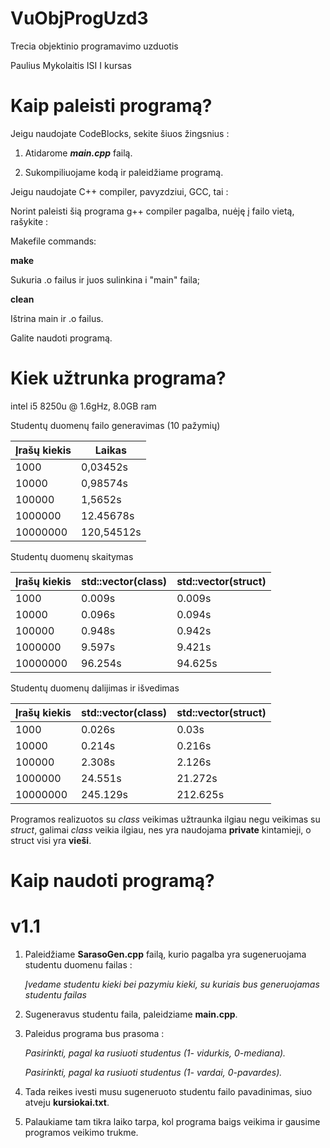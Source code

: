 # VuObjProgUzd3
Trecia objektinio programavimo uzduotis

Paulius Mykolaitis ISI I kursas

# Kaip paleisti programą?

Jeigu naudojate CodeBlocks, sekite šiuos žingsnius :

1. Atidarome ***main.cpp*** failą.

2. Sukompiliuojame kodą ir paleidžiame programą.

Jeigu naudojate C++ compiler, pavyzdziui, GCC, tai :

Norint paleisti šią programa g++ compiler pagalba, nuėję į failo vietą, rašykite : 

Makefile commands:

**make**

Sukuria .o failus ir juos sulinkina i "main" faila;

**clean**

Ištrina main ir .o failus.

Galite naudoti programą.

# Kiek užtrunka programa?

intel i5 8250u @ 1.6gHz, 8.0GB ram

Studentų duomenų failo generavimas (10 pažymių)

| Įrašų kiekis | Laikas |
|--|--|
| 1000 | 0,03452s |
| 10000 | 0,98574s | 
| 100000 | 1,5652s |
| 1000000 | 12.45678s |
| 10000000 | 120,54512s |

Studentų duomenų skaitymas

| Įrašų kiekis | std::vector(class) | std::vector(struct) |
|--|--|--|
| 1000 | 0.009s | 0.009s |
| 10000 |  0.096s | 0.094s |
| 100000 |  0.948s | 0.942s |
| 1000000 | 9.597s | 9.421s |
| 10000000 | 96.254s | 94.625s |

Studentų duomenų dalijimas ir išvedimas

| Įrašų kiekis | std::vector(class) | std::vector(struct) |
|--|--|--|
| 1000 | 0.026s | 0.03s |
| 10000 |  0.214s | 0.216s |
| 100000 |  2.308s | 2.126s |
| 1000000 | 24.551s | 21.272s |
| 10000000 | 245.129s | 212.625s |

Programos realizuotos su *class* veikimas užtraunka ilgiau negu veikimas su *struct*, galimai *class* veikia ilgiau, nes yra naudojama **private** kintamieji, o struct visi yra **vieši**.

# Kaip naudoti programą?

# v1.1

1. Paleidžiame **SarasoGen.cpp** failą, kurio pagalba yra sugeneruojama studentu duomenu failas :
  
   *Įvedame studentu kieki bei pazymiu kieki, su kuriais bus generuojamas studentu failas*
   
2. Sugeneravus studentu faila, paleidziame **main.cpp**.

3. Paleidus programa bus prasoma : 

    *Pasirinkti, pagal ka rusiuoti studentus (1- vidurkis, 0-mediana).*
    
    *Pasirinkti, pagal ka rusiuoti studentus (1- vardai, 0-pavardes).*
    
4. Tada reikes ivesti musu sugeneruoto studentu failo pavadinimas, siuo atveju **kursiokai.txt**.

5. Palaukiame tam tikra laiko tarpa, kol programa baigs veikima ir gausime programos veikimo trukme.
